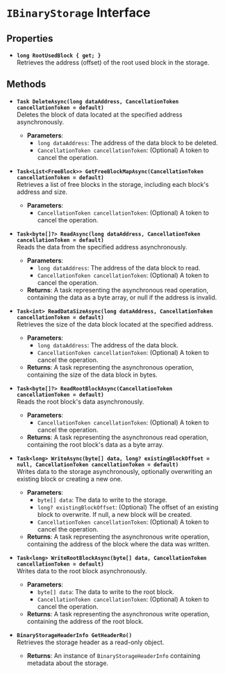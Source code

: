 # `IBinaryStorage` Interface

## Properties

- **`long RootUsedBlock { get; }`**  
  Retrieves the address (offset) of the root used block in the storage.

## Methods

- **`Task DeleteAsync(long dataAddress, CancellationToken cancellationToken = default)`**  
  Deletes the block of data located at the specified address asynchronously.
  - **Parameters**:
    - `long dataAddress`: The address of the data block to be deleted.
    - `CancellationToken cancellationToken`: (Optional) A token to cancel the operation.

- **`Task<List<FreeBlock>> GetFreeBlockMapAsync(CancellationToken cancellationToken = default)`**  
  Retrieves a list of free blocks in the storage, including each block's address and size.
  - **Parameters**:
    - `CancellationToken cancellationToken`: (Optional) A token to cancel the operation.

- **`Task<byte[]?> ReadAsync(long dataAddress, CancellationToken cancellationToken = default)`**  
  Reads the data from the specified address asynchronously.
  - **Parameters**:
    - `long dataAddress`: The address of the data block to read.
    - `CancellationToken cancellationToken`: (Optional) A token to cancel the operation.
  - **Returns**: A task representing the asynchronous read operation, containing the data as a byte array, or null if the address is invalid.

- **`Task<int> ReadDataSizeAsync(long dataAddress, CancellationToken cancellationToken = default)`**  
  Retrieves the size of the data block located at the specified address.
  - **Parameters**:
    - `long dataAddress`: The address of the data block.
    - `CancellationToken cancellationToken`: (Optional) A token to cancel the operation.
  - **Returns**: A task representing the asynchronous operation, containing the size of the data block in bytes.

- **`Task<byte[]?> ReadRootBlockAsync(CancellationToken cancellationToken = default)`**  
  Reads the root block's data asynchronously.
  - **Parameters**:
    - `CancellationToken cancellationToken`: (Optional) A token to cancel the operation.
  - **Returns**: A task representing the asynchronous read operation, containing the root block's data as a byte array.

- **`Task<long> WriteAsync(byte[] data, long? existingBlockOffset = null, CancellationToken cancellationToken = default)`**  
  Writes data to the storage asynchronously, optionally overwriting an existing block or creating a new one.
  - **Parameters**:
    - `byte[] data`: The data to write to the storage.
    - `long? existingBlockOffset`: (Optional) The offset of an existing block to overwrite. If null, a new block will be created.
    - `CancellationToken cancellationToken`: (Optional) A token to cancel the operation.
  - **Returns**: A task representing the asynchronous write operation, containing the address of the block where the data was written.

- **`Task<long> WriteRootBlockAsync(byte[] data, CancellationToken cancellationToken = default)`**  
  Writes data to the root block asynchronously.
  - **Parameters**:
    - `byte[] data`: The data to write to the root block.
    - `CancellationToken cancellationToken`: (Optional) A token to cancel the operation.
  - **Returns**: A task representing the asynchronous write operation, containing the address of the root block.

- **`BinaryStorageHeaderInfo GetHeaderRo()`**  
  Retrieves the storage header as a read-only object.
  - **Returns**: An instance of `BinaryStorageHeaderInfo` containing metadata about the storage.
